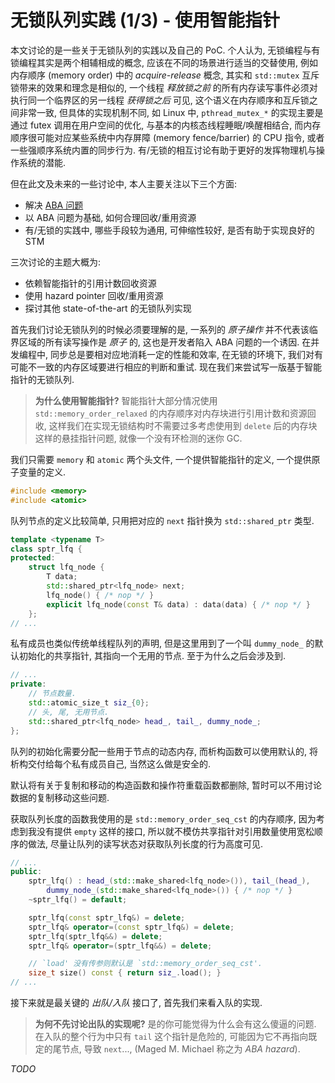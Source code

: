 # 无锁队列实践 (1/3) - 使用智能指针

本文讨论的是一些关于无锁队列的实践以及自己的 PoC.  个人认为,
无锁编程与有锁编程其实是两个相辅相成的概念, 应该在不同的场景进行适当的交替使用,
例如内存顺序 (memory order) 中的 *acquire-release* 概念, 其实和 `std::mutex`
互斥锁带来的效果和理念是相似的, 一个线程 *释放锁之前*
的所有内存读写事件必须对执行同一个临界区的另一线程 *获得锁之后* 可见,
这个语义在内存顺序和互斥锁之间非常一致, 但具体的实现机制不同, 如 Linux 中,
`pthread_mutex_*` 的实现主要是通过 futex 调用在用户空间的优化,
与基本的内核态线程睡眠/唤醒相结合, 而内存顺序很可能对应某些系统中内存屏障
(memory fence/barrier) 的 CPU 指令, 或者一些强顺序系统内置的同步行为.
有/无锁的相互讨论有助于更好的发挥物理机与操作系统的潜能.

但在此文及未来的一些讨论中, 本人主要关注以下三个方面:

* 解决 [ABA 问题](https://en.wikipedia.org/wiki/ABA_problem)
* 以 ABA 问题为基础, 如何合理回收/重用资源
* 有/无锁的实践中, 哪些手段较为通用, 可伸缩性较好, 是否有助于实现良好的 STM

三次讨论的主题大概为:

* 依赖智能指针的引用计数回收资源
* 使用 hazard pointer 回收/重用资源
* 探讨其他 state-of-the-art 的无锁队列实现

首先我们讨论无锁队列的时候必须要理解的是, 一系列的 *原子操作*
并不代表该临界区域的所有读写操作是 *原子* 的, 这也是开发者陷入 ABA
问题的一个诱因.  在并发编程中, 同步总是要相对应地消耗一定的性能和效率,
在无锁的环境下, 我们对有可能不一致的内存区域要进行相应的判断和重试.
现在我们来尝试写一版基于智能指针的无锁队列.

> **为什么使用智能指针?**  智能指针大部分情况使用 `std::memory_order_relaxed`
> 的内存顺序对内存块进行引用计数和资源回收,
> 这样我们在实现无锁结构时不需要过多考虑使用到 `delete`
> 后的内存块这样的悬挂指针问题, 就像一个没有环检测的迷你 GC.

我们只需要 `memory` 和 `atomic` 两个头文件, 一个提供智能指针的定义,
一个提供原子变量的定义.

```cpp
#include <memory>
#include <atomic>
```

队列节点的定义比较简单, 只用把对应的 `next` 指针换为 `std::shared_ptr` 类型.

```cpp
template <typename T>
class sptr_lfq {
protected:
    struct lfq_node {
        T data;
        std::shared_ptr<lfq_node> next;
        lfq_node() { /* nop */ }
        explicit lfq_node(const T& data) : data(data) { /* nop */ }
    };
// ...
```

私有成员也类似传统单线程队列的声明, 但是这里用到了一个叫 `dummy_node_`
的默认初始化的共享指针, 其指向一个无用的节点.  至于为什么之后会涉及到.

```cpp
// ...
private:
    // 节点数量.
    std::atomic_size_t siz_{0};
    // 头, 尾, 无用节点.
    std::shared_ptr<lfq_node> head_, tail_, dummy_node_;
};
```

队列的初始化需要分配一些用于节点的动态内存, 而析构函数可以使用默认的,
将析构交付给每个私有成员自己, 当然这么做是安全的.

默认将有关于复制和移动的构造函数和操作符重载函数都删除,
暂时可以不用讨论数据的复制移动这些问题.

获取队列长度的函数我使用的是 `std::memory_order_seq_cst` 的内存顺序,
因为考虑到我没有提供 `empty` 这样的接口,
所以就不模仿共享指针对引用数量使用宽松顺序的做法,
尽量让队列的读写状态对获取队列长度的行为高度可见.

```cpp
// ...
public:
    sptr_lfq() : head_(std::make_shared<lfq_node>()), tail_(head_),
        dummy_node_(std::make_shared<lfq_node>()) { /* nop */ }
    ~sptr_lfq() = default;

    sptr_lfq(const sptr_lfq&) = delete;
    sptr_lfq& operator=(const sptr_lfq&) = delete;
    sptr_lfq(sptr_lfq&&) = delete;
    sptr_lfq& operator=(sptr_lfq&&) = delete;

    // `load' 没有传参则默认是 `std::memory_order_seq_cst'.
    size_t size() const { return siz_.load(); }
// ...
```

接下来就是最关键的 *出队/入队* 接口了, 首先我们来看入队的实现.

> **为何不先讨论出队的实现呢?**  是的你可能觉得为什么会有这么傻逼的问题.
在入队的整个行为中只有 `tail` 这个指针是危险的, 可能因为它不再指向既定的尾节点,
导致 `next`..., (Maged M. Michael 称之为 *ABA hazard*).

*TODO*
